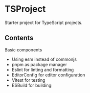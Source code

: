 # TSProject

Starter project for TypeScript projects.

## Contents

Basic components

* Using esm instead of commonjs
* pnpm as package manager
* Eslint for linting and formatting
* EditorConfig for editor configuration
* Vitest for testing
* ESBuild for building
